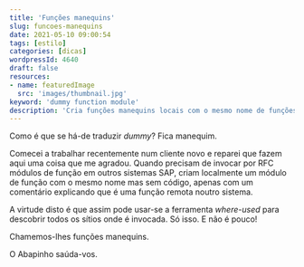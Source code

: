 ```yaml
---
title: 'Funções manequins'
slug: funcoes-manequins
date: 2021-05-10 09:00:54
tags: [estilo]
categories: [dicas]
wordpressId: 4640
draft: false
resources:
- name: featuredImage
  src: 'images/thumbnail.jpg'
keyword: 'dummy function module'
description: 'Cria funções manequins locais com o mesmo nome de funções chamadas por RFC noutros sistemas SAP.'
---
```

Como é que se há-de traduzir _dummy_? Fica manequim.

Comecei a trabalhar recentemente num cliente novo e reparei que fazem aqui uma coisa que me agradou. Quando precisam de invocar por RFC módulos de função em outros sistemas SAP, criam localmente um módulo de função com o mesmo nome mas sem código, apenas com um comentário explicando que é uma função remota noutro sistema.

A virtude disto é que assim pode usar-se a ferramenta _where-used_ para descobrir todos os sítios onde é invocada. Só isso. E não é pouco!

Chamemos-lhes funções manequins.

O Abapinho saúda-vos.
